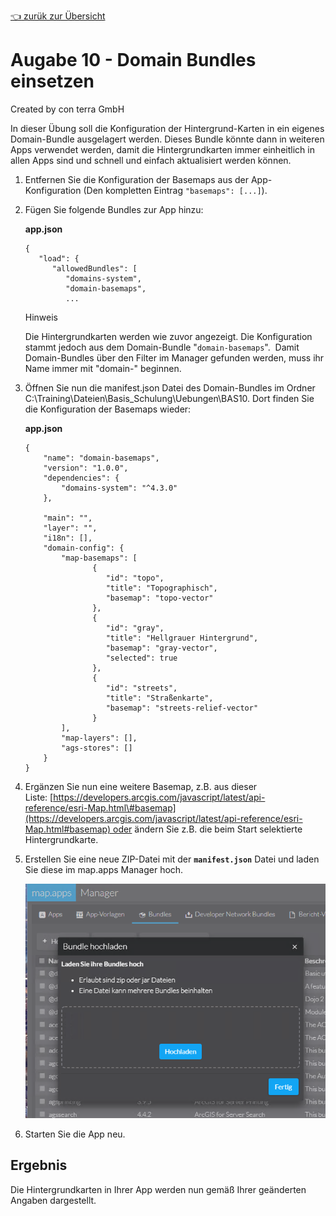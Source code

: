 [:point_left: zurük zur Übersicht](README.md)


Augabe 10 - Domain Bundles einsetzen
=======================================================

Created by con terra GmbH

In dieser Übung soll die Konfiguration der Hintergrund-Karten in ein eigenes Domain-Bundle ausgelagert werden. Dieses Bundle könnte dann in weiteren Apps verwendet werden, damit die Hintergrundkarten immer einheitlich in allen Apps sind und schnell und einfach aktualisiert werden können.

1.  Entfernen Sie die Konfiguration der Basemaps aus der App-Konfiguration (Den kompletten Eintrag `"basemaps": [...]`).

2.  Fügen Sie folgende Bundles zur App hinzu:

    **app.json**

    ``` {.syntaxhighlighter-pre data-syntaxhighlighter-params="brush: java; gutter: false; theme: Confluence" data-theme="Confluence"}
    {
       "load": {
          "allowedBundles": [
             "domains-system",
             "domain-basemaps",
             ...
    ```

    Hinweis

    Die Hintergrundkarten werden wie zuvor angezeigt. Die Konfiguration stammt jedoch aus dem Domain-Bundle "`domain-basemaps`". 
    Damit Domain-Bundles über den Filter im Manager gefunden werden, muss ihr Name immer mit "domain-" beginnen.

3.  Öffnen Sie nun die manifest.json Datei des Domain-Bundles im Ordner C:\\Training\\Dateien\\Basis\_Schulung\\Uebungen\\BAS10. Dort finden Sie die Konfiguration der Basemaps wieder:

    **app.json**

    ``` {.syntaxhighlighter-pre data-syntaxhighlighter-params="brush: java; gutter: false; theme: Confluence" data-theme="Confluence"}
    {
        "name": "domain-basemaps",
        "version": "1.0.0",
        "dependencies": {
            "domains-system": "^4.3.0"
        },
         
        "main": "",
        "layer": "",
        "i18n": [],
        "domain-config": {      
            "map-basemaps": [
                   {
                      "id": "topo",
                      "title": "Topographisch",
                      "basemap": "topo-vector"
                   },
                   {
                      "id": "gray",
                      "title": "Hellgrauer Hintergrund",
                      "basemap": "gray-vector",
                      "selected": true
                   },
                   {
                      "id": "streets",
                      "title": "Straßenkarte",
                      "basemap": "streets-relief-vector"
                   }
            ],
            "map-layers": [],
            "ags-stores": []
        }
    }
    ```

4.  Ergänzen Sie nun eine weitere Basemap, z.B. aus dieser Liste: [https://developers.arcgis.com/javascript/latest/api-reference/esri-Map.html\#basemap](https://developers.arcgis.com/javascript/latest/api-reference/esri-Map.html#basemap) oder ändern Sie z.B. die beim Start selektierte Hintergrundkarte.
5.  Erstellen Sie eine neue ZIP-Datei mit der **`manifest.json`** Datei und laden Sie diese im map.apps Manager hoch.
    
    ![](attachments/339384376/339384956.png)
6.  Starten Sie die App neu.

Ergebnis
--------

Die Hintergrundkarten in Ihrer App werden nun gemäß Ihrer geänderten Angaben dargestellt.


